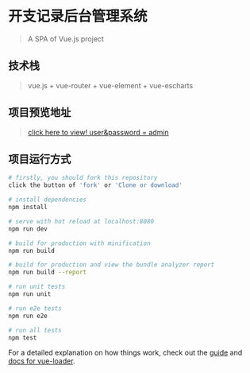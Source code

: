 # 开支记录后台管理系统

> A SPA of Vue.js project

## 技术栈
> vue.js + vue-router + vue-element + vue-escharts

## 项目预览地址
> [click here to view! user&password = admin](http://www.my-web-project.cn)

## 项目运行方式

``` bash
# firstly, you should fork this repository
click the button of 'fork' or 'Clone or download'

# install dependencies
npm install

# serve with hot reload at localhost:8080
npm run dev

# build for production with minification
npm run build

# build for production and view the bundle analyzer report
npm run build --report

# run unit tests
npm run unit

# run e2e tests
npm run e2e

# run all tests
npm test
```

For a detailed explanation on how things work, check out the [guide](http://vuejs-templates.github.io/webpack/) and [docs for vue-loader](http://vuejs.github.io/vue-loader).
